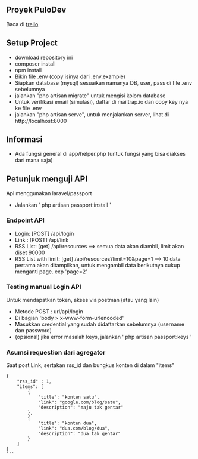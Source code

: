 
## Proyek PuloDev

Baca di [trello](https://trello.com/b/7SI1Qe1T/version-1)

## Setup Project
- download repository ini
- composer install
- npm install
- Bikin file .env (copy isinya dari .env.example)
- Siapkan database (mysql) sesuaikan namanya DB, user, pass di file .env sebelumnya
- jalankan "php artisan migrate" untuk mengisi kolom database
- Untuk verifikasi email (simulasi), daftar di mailtrap.io dan copy key nya ke file .env
- jalankan "php artisan serve", untuk menjalankan server, lihat di http://localhost:8000

## Informasi
- Ada fungsi general di app/helper.php (untuk fungsi yang bisa diakses dari mana saja)

## Petunjuk menguji API
Api menggunakan laravel/passport
- Jalankan ' php artisan passport:install ' 

### Endpoint API
- Login: [POST] /api/login
- Link : [POST] /api/link
- RSS List: [get] /api/resources ==> semua data akan diambil, limit akan diset 90000
- RSS List with limit: [get] /api/resources?limit=10&page=1 ==> 10 data pertama akan ditampilkan, untuk mengambil data berikutnya cukup menganti page. exp 'page=2'

### Testing manual Login API 
Untuk mendapatkan token, akses via postman (atau yang lain) 
- Metode POST : url/api/login
- Di bagian 'body > x-www-form-urlencoded'
- Masukkan credential yang sudah didaftarkan sebelumnya (username dan password) 
- (opsional) jika error masalah keys, jalankan ' php artisan passport:keys '

### Asumsi requestion dari agregator

Saat post Link, sertakan rss_id dan bungkus konten di dalam "items"
````
{
    "rss_id" : 1,
    "items": [
        {
            "title": "konten satu",
            "link": "google.com/blog/satu",
            "description": "maju tak gentar"
        },
        {
            "title": "konten dua",
            "link": "dua.com/blog/dua",
            "description": "dua tak gentar"
        }
    ]
}
```